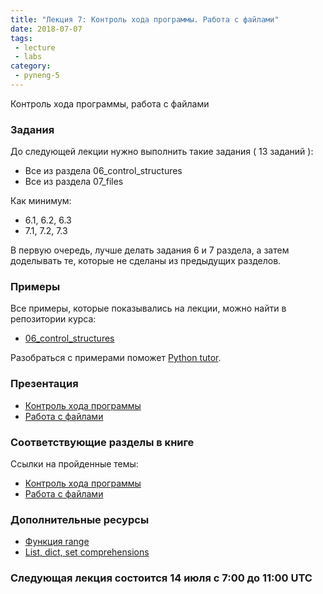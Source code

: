 ```yaml
---
title: "Лекция 7: Контроль хода программы. Работа с файлами"
date: 2018-07-07
tags:
 - lecture
 - labs
category:
 - pyneng-5
---
```


Контроль хода программы, работа с файлами

### Задания

До следующей лекции нужно выполнить такие задания ( 13 заданий ):

* Все из раздела 06_control_structures
* Все из раздела 07_files

Как минимум:

* 6.1, 6.2, 6.3
* 7.1, 7.2, 7.3

В первую очередь, лучше делать задания 6 и 7 раздела, а затем доделывать те, которые не сделаны из предыдущих разделов.


### Примеры

Все примеры, которые показывались на лекции, можно найти в репозитории курса:

* [06_control_structures](https://github.com/pyneng/pyneng-online-jun-oct-2018/tree/master/examples/06_control_structures)

Разобраться с примерами поможет [Python tutor](http://www.pythontutor.com/).

### Презентация

* [Контроль хода программы](https://gitpitch.com/natenka/pyneng-slides/py3-control-structures)
* [Работа с файлами](https://gitpitch.com/natenka/pyneng-slides/py3-files)


### Соответствующие разделы в книге

Ссылки на пройденные темы:

* [Контроль хода программы](https://natenka.gitbook.io/pyneng/i.-osnovy-python/6.-kontrol-khoda-programmy)
* [Работа с файлами](https://natenka.gitbook.io/pyneng/i.-osnovy-python/7.-rabota-s-failami)



### Дополнительные ресурсы

* [Функция range](https://natenka.gitbooks.io/pyneng/content/book/10_useful_functions/range.html)
* [List, dict, set comprehensions](https://natenka.gitbooks.io/pyneng/content/book/08_python_basic_examples/x_comprehensions.html)


### Следующая лекция состоится 14 июля с 7:00 до 11:00 UTC

